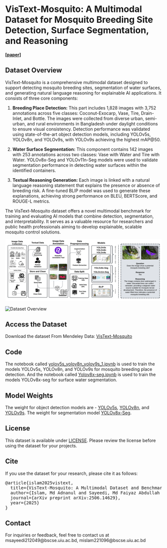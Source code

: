 # VisText-Mosquito: A Multimodal Dataset for Mosquito Breeding Site Detection, Surface Segmentation, and Reasoning

<a href="https://arxiv.org/abs/2506.14629">**[paper]**</a>

<h2>Dataset Overview</h2>
<p>VisText-Mosquito is a comprehensive multimodal dataset designed to support detecting mosquito breeding sites, segmentation of water surfaces, and generating natural language reasoning for explainable AI applications. It consists of three core components:

1. **Breeding Place Detection:** This part includes 1,828 images with 3,752 annotations across five classes: Coconut-Exocarp, Vase, Tire, Drain-Inlet, and Bottle. The images were collected from diverse urban, semi-urban, and rural environments in Bangladesh under daylight conditions to ensure visual consistency. Detection performance was validated using state-of-the-art object detection models, including YOLOv5s, YOLOv8n, and YOLOv9s, with YOLOv9s achieving the highest mAP@50.

2. **Water Surface Segmentation:** This component contains 142 images with 253 annotations across two classes: Vase with Water and Tire with Water. YOLOv8x-Seg and YOLOv11n-Seg models were used to validate segmentation performance in detecting water surfaces within the identified containers.

3. **Textual Reasoning Generation:** Each image is linked with a natural language reasoning statement that explains the presence or absence of breeding risk. A fine-tuned BLIP model was used to generate these explanations, achieving strong performance on BLEU, BERTScore, and ROUGE-L metrics.

The VisText-Mosquito dataset offers a novel multimodal benchmark for training and evaluating AI models that combine detection, segmentation, and interpretability. It serves as a valuable resource for researchers and public health professionals aiming to develop explainable, scalable mosquito control solutions.</p>

![Dataset Overview](Assets/methodology.png)

![Dataset Overview](Assets/annotation.png)

<h2>Access the Dataset</h2>
<p>Download the dataset From Mendeley Data: <a href="https://data.mendeley.com/datasets/rtsfh7jh7p/2" target="">VisText-Mosquito</a></p>

<h2>Code</h2>
<p>The notebook called <a href="Code/yolov5s_yolov8n_yolov9s_1.ipynb">yolov5s_yolov8n_yolov9s_1.ipynb</a> is used to train the models YOLOv5s, YOLOv8n, and YOLOv9s for mosquito breeding place detection. And the notebook called <a href="Code/Yolov8x-seg.ipynb">Yolov8x-seg.ipynb</a> is used to train the models YOLOv8x-seg for surface water segmentation.</p>

<h2>Model Weights</h2>
<p>The weight for object detection models are - <a href="Result/Yolov5s/Weight">YOLOv5s</a>, <a href="Result/Yolov5s/Weight">YOLOv8n</a>, and <a href="Result/Yolov5s/Weight">YOLOv9s</a>. The weight for segmentation model <a href="https://drive.google.com/drive/folders/1vjX6ZJbT87Xto4hQ7_dcueQjF9C5DjkI?usp=sharing">YOLOv8x-Seg</a>.

<h2>License</h2>
<p>This dataset is available under <a href="LICENSE">LICENSE</a>. Please review the license before using the dataset for your projects.</p>

<h2>Cite</h2>
<p>If you use the dataset for your research, please cite it as follows:</p>
<pre>
@article{islam2025vistext,
  title={VisText-Mosquito: A Multimodal Dataset and Benchmark for AI-Based Mosquito Breeding Site Detection and Reasoning},
  author={Islam, Md Adnanul and Sayeedi, Md Faiyaz Abdullah and Shuvo, Md Asaduzzaman and Rahman, Muhammad Ziaur and Bappy, Shahanur Rahman and Rahman, Raiyan and Shatabda, Swakkhar},
  journal={arXiv preprint arXiv:2506.14629},
  year={2025}
}
</pre>

<h2>Contact</h2>
<p>For inquiries or feedback, feel free to contact us at msayeedi212049@bscse.uiu.ac.bd, mislam221096@bscse.uiu.ac.bd</p>

</body>
</html>
